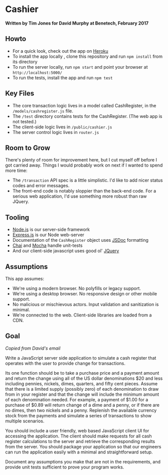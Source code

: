 Cashier
=====================

**Written by Tim Jones for David Murphy at Benetech, February 2017**

## Howto

 * For a quick look, check out the app on [Heroku](https://benetech-cashier.herokuapp.com/)
 * To install the app locally , clone this repository and run `npm install` from its directory
 * To run the server locally, run `npm start` and point your browser at `http://localhost:5000/`
 * To run the tests, install the app and run `npm test`

## Key Files

 * The core transaction logic lives in a model called CashRegister, in the `/models/cashregister.js` file.
 * The `/test` directory contains tests for the CashRegister. (The web app is not tested.)
 * The client-side logic lives in `/public/cashier.js`
 * The server control logic lives in `router.js`

## Room to Grow

There's plenty of room for improvement here, but I cut myself off before I got carried away. Things I would probably work on next if I wanted to spend more time:

 * The `/transaction` API spec is a little simplistic. I'd like to add nicer status codes and error messages.
 * The front-end code is notably sloppier than the back-end code. For a serious web application, I'd use something more robust than raw JQuery.

## Tooling

 * [Node.js](https://nodejs.org/en/) is our server-side framework
 * [Express.js](http://expressjs.com/) is our Node web-server
 * Documentation of the `CashRegister` object uses [JSDoc](http://usejsdoc.org/) formatting
 * [Chai](http://chaijs.com/) and [Mocha](https://mochajs.org/) handle unit-tests
 * And our client-side javascript uses good ol' [JQuery](https://jquery.com/)

## Assumptions

This app assumes:

 * We're using a modern browser. No polyfills or legacy support.
 * We're using a desktop browser. No responsive design or other mobile support.
 * No malicious or mischievous actors. Input validation and sanitization is minimal.
 * We're connected to the web. Client-side libraries are loaded from a CDN.

## Goal

*Copied from David's email*

Write a JavaScript server side application to simulate a cash register that operates with the user to provide change for transactions.

Its one function should be to take a purchase price and a payment amount and return the change using all of the US dollar denominations $20 and less including pennies, nickels, dimes, quarters, and fifty cent pieces.  Assume that there is a limited supply (possibly zero) of each denomination to draw from in your register and that the change will include the minimum amount of each denomination needed.  For example, a payment of $1.00 for a purchase of $0.89 will return change of a dime and a penny, or if there are no dimes, then two nickels and a penny. Replenish the available currency stock from the payments and simulate a series of transactions to show multiple scenarios.

You should include a user friendly, web based JavaScript client UI for accessing the application. The client should make requests for all cash register calculations to the server and retrieve the corresponding results from the server. You should package your application so that our engineers can run the application easily with a minimal and straightforward setup.

Document any assumptions you make that are not in the requirements, and provide unit tests sufficient to prove your program works.
